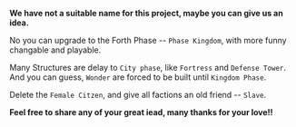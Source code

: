 **We have not a suitable name for this project, maybe you can give us an idea.**

No you can upgrade to the Forth Phase -- `Phase Kingdom`, with more funny changable and playable.

Many Structures are delay to `City phase`, like `Fortress` and `Defense Tower`. And you can guess, `Wonder` are forced to be built until `Kingdom Phase`.

Delete the `Female Citzen`, and give all factions an old friend -- `Slave`.

**Feel free to share any of your great iead, many thanks for your love!!**
